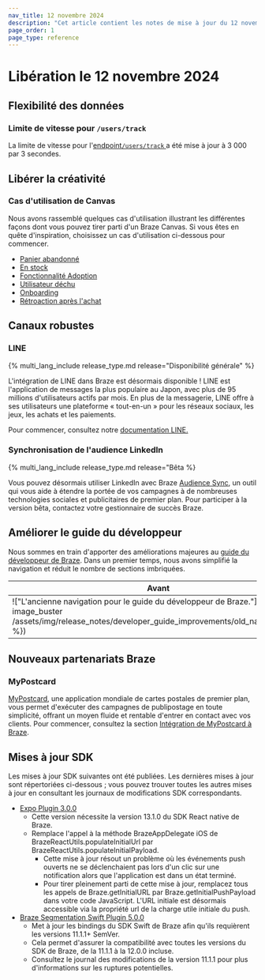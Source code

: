 ```yaml
---
nav_title: 12 novembre 2024
description: "Cet article contient les notes de mise à jour du 12 novembre 2024."
page_order: 1
page_type: reference
---
```

 
# Libération le 12 novembre 2024
 
## Flexibilité des données
 
### Limite de vitesse pour `/users/track`

La limite de vitesse pour l'[endpoint`/users/track` ]({{site.baseurl}}/api/endpoints/user_data/post_user_track/) a été mise à jour à 3 000 par 3 secondes.
 
## Libérer la créativité

### Cas d'utilisation de Canvas

Nous avons rassemblé quelques cas d'utilisation illustrant les différentes façons dont vous pouvez tirer parti d'un Braze Canvas. Si vous êtes en quête d'inspiration, choisissez un cas d'utilisation ci-dessous pour commencer.

- [Panier abandonné]({{site.baseurl}}/user_guide/engagement_tools/canvas/get_started/braze_templates/abandoned_cart/)
- [En stock]({{site.baseurl}}/user_guide/engagement_tools/canvas/get_started/braze_templates/back_in_stock/)
- [Fonctionnalité Adoption]({{site.baseurl}}/user_guide/engagement_tools/canvas/get_started/braze_templates/feature_adoption/)
- [Utilisateur déchu]({{site.baseurl}}/user_guide/engagement_tools/canvas/get_started/braze_templates/lapsed_user/)
- [Onboarding]({{site.baseurl}}/user_guide/engagement_tools/canvas/get_started/braze_templates/onboarding/)
- [Rétroaction après l'achat]({{site.baseurl}}/user_guide/engagement_tools/canvas/get_started/braze_templates/post_purchase_feedback/)

## Canaux robustes

### LINE

{% multi_lang_include release_type.md release="Disponibilité générale" %}

L'intégration de LINE dans Braze est désormais disponible ! LINE est l'application de messages la plus populaire au Japon, avec plus de 95 millions d'utilisateurs actifs par mois. En plus de la messagerie, LINE offre à ses utilisateurs une plateforme « tout-en-un » pour les réseaux sociaux, les jeux, les achats et les paiements.

Pour commencer, consultez notre [documentation LINE.]({{site.baseurl}}/user_guide/message_building_by_channel/line/)
 
### Synchronisation de l'audience LinkedIn

{% multi_lang_include release_type.md release="Bêta %}

Vous pouvez désormais utiliser LinkedIn avec Braze [Audience Sync]({{site.baseurl}}/partners/canvas_steps/), un outil qui vous aide à étendre la portée de vos campagnes à de nombreuses technologies sociales et publicitaires de premier plan. Pour participer à la version bêta, contactez votre gestionnaire de succès Braze.
 
## Améliorer le guide du développeur
 
Nous sommes en train d'apporter des améliorations majeures au [guide du développeur de Braze]({{site.baseurl}}/developer_guide/home/). Dans un premier temps, nous avons simplifié la navigation et réduit le nombre de sections imbriquées.

|Avant|Après|
|------|-----|
|!["L'ancienne navigation pour le guide du développeur de Braze."]({% image_buster /assets/img/release_notes/developer_guide_improvements/old_navigation.png %})|!["La nouvelle navigation du guide du développeur de Braze"]({% image_buster /assets/img/release_notes/developer_guide_improvements/new_navigation.png %})|

## Nouveaux partenariats Braze
 
### MyPostcard

[MyPostcard](https://www.mypostcard.com/), une application mondiale de cartes postales de premier plan, vous permet d'exécuter des campagnes de publipostage en toute simplicité, offrant un moyen fluide et rentable d'entrer en contact avec vos clients. Pour commencer, consultez la section [Intégration de MyPostcard à Braze]({{site.baseurl}}/partners/message_orchestration/additional_channels/direct_mail/mypostcard/).
 
## Mises à jour SDK
 
Les mises à jour SDK suivantes ont été publiées. Les dernières mises à jour sont répertoriées ci-dessous ; vous pouvez trouver toutes les autres mises à jour en consultant les journaux de modifications SDK correspondants.
 
- [Expo Plugin 3.0.0](https://github.com/braze-inc/braze-expo-plugin/blob/main/CHANGELOG.md)
    - Cette version nécessite la version 13.1.0 du SDK React native de Braze.
    - Remplace l'appel à la méthode BrazeAppDelegate iOS de BrazeReactUtils.populateInitialUrl par BrazeReactUtils.populateInitialPayload.
        - Cette mise à jour résout un problème où les événements push ouverts ne se déclenchaient pas lors d'un clic sur une notification alors que l'application est dans un état terminé.
        - Pour tirer pleinement parti de cette mise à jour, remplacez tous les appels de Braze.getInitialURL par Braze.getInitialPushPayload dans votre code JavaScript. L'URL initiale est désormais accessible via la propriété url de la charge utile initiale du push.
- [Braze Segmentation Swift Plugin 5.0.0](https://github.com/braze-inc/braze-segment-swift/blob/main/CHANGELOG.md)
    - Met à jour les bindings du SDK Swift de Braze afin qu'ils requièrent les versions 11.1.1+ SemVer.
    - Cela permet d'assurer la compatibilité avec toutes les versions du SDK de Braze, de la 11.1.1 à la 12.0.0 incluse.
    - Consultez le journal des modifications de la version 11.1.1 pour plus d'informations sur les ruptures potentielles.
